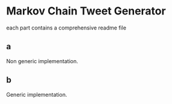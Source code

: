 # Markov Chain Tweet Generator
each part contains a comprehensive readme file
## a
Non generic implementation.
## b
Generic implementation.